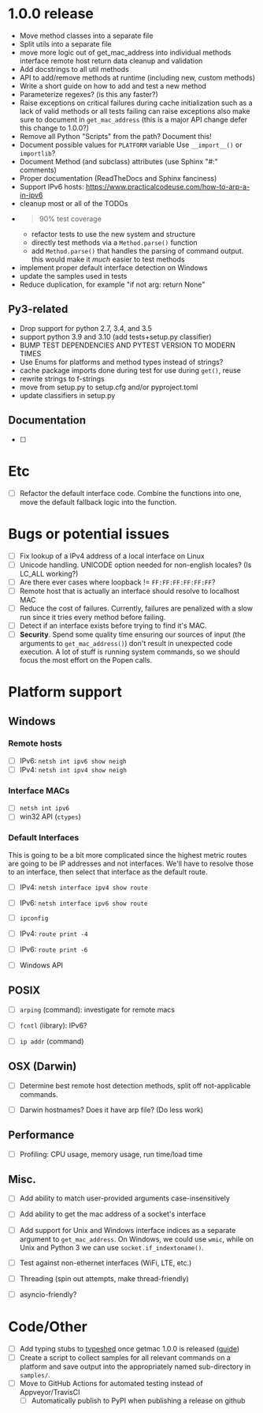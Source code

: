 

# 1.0.0 release
* Move method classes into a separate file
* Split utils into a separate file
* move more logic out of get_mac_address into individual methods
  interface
  remote host
  return data cleanup and validation
* Add docstrings to all util methods
* API to add/remove methods at runtime (including new, custom methods)
* Write a short guide on how to add and test a new method
* Parameterize regexes? (is this any faster?)
* Raise exceptions on critical failures during cache initialization
  such as a lack of valid methods or all tests failing can raise exceptions
  also make sure to document in `get_mac_address`
  (this is a major API change defer this change to 1.0.0?)
* Remove all Python "Scripts" from the path? Document this!
* Document possible values for `PLATFORM` variable
  Use `__import__()` or `importlib`?
* Document Method (and subclass) attributes (use Sphinx "#:" comments)
* Proper documentation (ReadTheDocs and Sphinx fanciness)
* Support IPv6 hosts: https://www.practicalcodeuse.com/how-to-arp-a-in-ipv6
* cleanup most or all of the TODOs
* >90% test coverage
  * refactor tests to use the new system and structure
  * directly test methods via a `Method.parse()` function
  * add `Method.parse()` that handles the parsing of command output.
      this would make it *much* easier to test methods
* implement proper default interface detection on Windows
* update the samples used in tests
* Reduce duplication, for example "if not arg: return None"

## Py3-related
* Drop support for python 2.7, 3.4, and 3.5
* support python 3.9 and 3.10 (add tests+setup.py classifier)
* BUMP TEST DEPENDENCIES AND PYTEST VERSION TO MODERN TIMES
* Use Enums for platforms and method types instead of strings?
* cache package imports done during test for use during `get()`, reuse
* rewrite strings to f-strings
* move from setup.py to setup.cfg and/or pyproject.toml
* update classifiers in setup.py

## Documentation
* [ ]


# Etc
* [ ] Refactor the default interface code. Combine the functions into 
one, move the default fallback logic into the function.

# Bugs or potential issues
* [ ] Fix lookup of a IPv4 address of a local interface on Linux
* [ ] Unicode handling. UNICODE option needed for non-english locales? (Is LC_ALL working?)
* [ ] Are there ever cases where loopback != `FF:FF:FF:FF:FF:FF`?
* [ ] Remote host that is actually an interface should resolve to localhost MAC
* [ ] Reduce the cost of failures. Currently, failures are penalized
with a slow run since it tries every method before failing.
* [ ] Detect if an interface exists before trying to find it's MAC.
* [ ] **Security**. Spend some quality time ensuring our sources of
input (the arguments to `get_mac_address()`) don't result in unexpected
code execution. A lot of stuff is running system commands, so we should
focus the most effort on the Popen calls.

# Platform support

## Windows

### Remote hosts
* [ ] IPv6: `netsh int ipv6 show neigh`
* [ ] IPv4: `netsh int ipv4 show neigh`

### Interface MACs
* [ ] `netsh int ipv6`
* [ ] win32 API (`ctypes`)

### Default Interfaces
This is going to be a bit more complicated since the highest
metric routes are going to be IP addresses and not interfaces.
We'll have to resolve those to an interface, then select that
interface as the default route.
* [ ] IPv4: `netsh interface ipv4 show route`
* [ ] IPv6: `netsh interface ipv6 show route`
* [ ] `ipconfig`
* [ ] IPv4: `route print -4`
* [ ] IPv6: `route print -6`
* [ ] Windows API


## POSIX
* [ ] `arping` (command): investigate for remote macs
* [ ] `fcntl` (library): IPv6?
* [ ] `ip addr` (command)


## OSX (Darwin)
* [ ] Determine best remote host detection methods, 
      split off not-applicable commands.
* [ ] Darwin hostnames? Does it have arp file? (Do less work)


## Performance
* [ ] Profiling: CPU usage, memory usage, run time/load time

## Misc.
* [ ] Add ability to match user-provided arguments case-insensitively
* [ ] Add ability to get the mac address of a socket's interface
* [ ] Add support for Unix and Windows interface indices as a separate
      argument to `get_mac_address`. On Windows, we could use `wmic`,
      while on Unix and Python 3 we can use `socket.if_indextoname()`.
* [ ] Test against non-ethernet interfaces (WiFi, LTE, etc.)
* [ ] Threading (spin out attempts, make thread-friendly)
* [ ] asyncio-friendly?


# Code/Other
* [ ] Add typing stubs to [typeshed](https://github.com/python/typeshed)
once getmac 1.0.0 is released ([guide](https://github.com/python/typeshed/blob/master/CONTRIBUTING.md))
* [ ] Create a script to collect samples for all relevant commands on a platform
and save output into the appropriately named sub-directory in `samples/`.
* [ ] Move to GitHub Actions for automated testing instead of Appveyor/TravisCI
    * [ ] Automatically publish to PyPI when publishing a release on github
